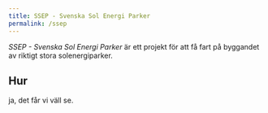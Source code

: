 ```yaml
---
title: SSEP - Svenska Sol Energi Parker
permalink: /ssep
---
```


_SSEP - Svenska Sol Energi Parker_ är ett projekt för att få fart på byggandet av riktigt stora solenergiparker.

## Hur
ja, det får vi väll se.
